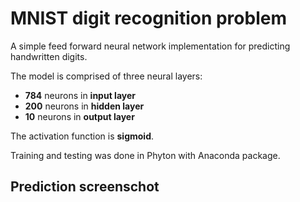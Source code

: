 # MNIST digit recognition problem
A simple feed forward neural network implementation for predicting handwritten digits.

The model is comprised of three neural layers:
  - **784** neurons in **input layer**
  - **200** neurons in **hidden layer**
  - **10** neurons in **output layer**

The activation function is **sigmoid**.

Training and testing was done in Phyton with Anaconda package.

## Prediction screenschot

[prediction-result]: https://raw.githubusercontent.com/gboduljak/mnist-digit-recognition/master/readme-resources/prediction-result.png "Prediction Result"